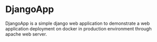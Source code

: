 # DjangoApp
DjangoApp is a simple django web application to demonstrate a web application deployment on docker in production environment through apache web server.
